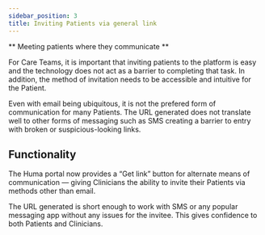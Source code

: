 ```yaml
---
sidebar_position: 3
title: Inviting Patients via general link
---
```


** Meeting patients where they communicate **

For Care Teams, it is important that inviting patients to the platform is easy and the technology does not act as a barrier to completing that task. In addition, the method of invitation needs to be accessible and intuitive for the Patient.

Even with email being ubiquitous, it is not the prefered form of communication for many Patients. The URL generated does not translate well to other forms of messaging such as SMS creating a barrier to entry with broken or suspicious-looking links.

## Functionality

The Huma portal now provides a “Get link” button for alternate means of communication — giving Clinicians the ability to invite their Patients via methods other than email.

The URL generated is short enough to work with SMS or any popular messaging app without any issues for the invitee. This gives confidence to both Patients and Clinicians.

<!-- ![Invite modal in Clinician Portal](./assets/cp-invite.png) -->